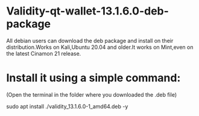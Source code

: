 # Validity-qt-wallet-13.1.6.0-deb-package
All debian users can download the deb package and install on their distribution.Works on Kali,Ubuntu 20.04 and older.It works on Mint,even on the latest Cinamon 21 release.

# Install it using a simple command:

(Open the terminal in the folder where you downloaded the .deb file)

sudo apt install ./validity_13.1.6.0-1_amd64.deb -y
